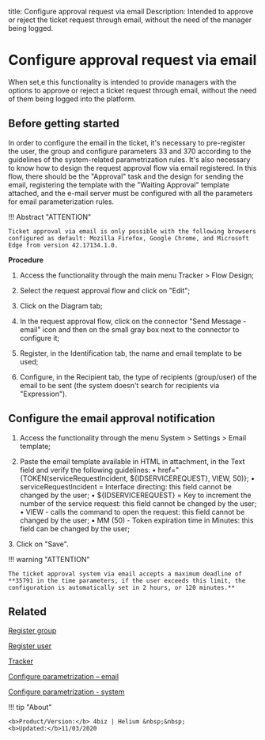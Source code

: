title: Configure approval request via email
Description: Intended to approve or reject the ticket request through email, without the need of the manager being logged.


# Configure approval request via email

When set,e this functionality is intended to provide managers with the options to approve or reject a ticket request through email, without the need of them being logged into the platform.

## Before getting started

In order to configure the email in the ticket, it's necessary to pre-register the user, the group and configure parameters 33 and 370 according to the guidelines of the system-related parametrization rules. It's also necessary to know how to design the request approval flow via email registered. In this flow, there should be the "Approval" task and the design for sending the email, registering the template with the "Waiting Approval" template attached, and the e-mail server must be configured with all the parameters for email parameterization rules.

!!! Abstract "ATTENTION"

    Ticket approval via email is only possible with the following browsers configured as default: Mozilla Firefox, Google Chrome, and Microsoft Edge from version 42.17134.1.0.

**Procedure**

1.	Access the functionality through the main menu Tracker > Flow Design;

2.	Select the request approval flow and click on "Edit";

3.	Click on the Diagram tab;

4.	In the request approval flow, click on the connector "Send Message - email" icon and then on the small gray box next to the connector 
to configure it;

5.	Register, in the Identification tab, the name and email template to be used;

6.	Configure, in the Recipient tab, the type of recipients (group/user) of the email to be sent (the system doesn't search for recipients via "Expression").


## Configure the email approval notification

1.	Access the functionality through the menu System > Settings > Email template;

2.	Paste the email template available in HTML in attachment, in the Text field and verify the following guidelines:
        •	href="{TOKEN(serviceRequestIncident, ${IDSERVICEREQUEST}, VIEW, 50)};
        •	serviceRequestIncident = Interface directing: this field cannot be changed by the user;
        •	${IDSERVICEREQUEST} = Key to increment the number of the service request: this field cannot be changed by the user;
        •	VIEW - calls the command to open the request: this field cannot be changed by the user;
        •	MM (50) - Token expiration time in Minutes: this field can be changed by the user;

3\.	Click on "Save".

!!! warning "ATTENTION"

    The ticket approval system via email accepts a maximum deadline of **35791 in the time parameters, if the user exceeds this limit, the configuration is automatically set in 2 hours, or 120 minutes.**

Related
-------

[Register group](/en-us/4biz-helium/initial-settings/access-settings/user/register-groups.html)

[Register user](/en-us/4biz-helium/initial-settings/access-settings/user/users.html)

[Tracker](/en-us/4biz-helium/tracker/overview.html)

[Configure parametrization – email](/en-us/4biz-helium/platform-administration/parameters-list/configure-parametrization-email.html)

[Configure parametrization - system](/en-us/4biz-helium/platform-administration/parameters-list/configure-parametrization-system.html)



!!! tip "About"

    <b>Product/Version:</b> 4biz | Helium &nbsp;&nbsp;
    <b>Updated:</b>11/03/2020


[1]:/en-us/4biz-helium/processes/tickets/images/Approval.docx
